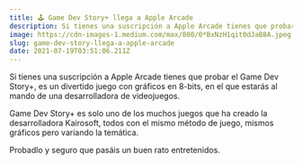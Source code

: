 ```yaml
---
title: 🕹 Game Dev Story+ llega a Apple Arcade
description: Si tienes una suscripción a Apple Arcade tienes que probar el Game Dev Story+
image: https://cdn-images-1.medium.com/max/800/0*BxNzH1qit0dJaB8A.jpeg
slug: game-dev-story-llega-a-apple-arcade
date: 2021-07-19T03:51:06.211Z
---
```


Si tienes una suscripción a Apple Arcade tienes que probar el Game Dev Story+, es un divertido juego con gráficos en 8-bits, en el que estarás al mando de una desarrolladora de videojuegos.

Game Dev Story+ es solo uno de los muchos juegos que ha creado la desarrolladora Kairosoft, todos con el mismo método de juego, mismos gráficos pero variando la temática.

Probadlo y seguro que pasáis un buen rato entretenidos.
